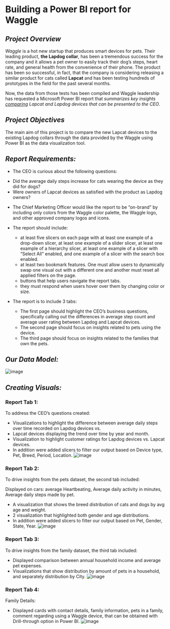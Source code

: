 # Building a Power BI report for Waggle

## <i>Project Overview</i>
<i>Waggle</i> is a hot new startup that produces smart devices for pets. Their leading product, <b>the Lapdog collar</b>,
has been a tremendous success for the company and it allows a pet owner to easily track their dog’s steps,
heart rate, and general health from the convenience of their phone. The product has been so successful, in
fact, that the company is considering releasing a similar product for cats called <b>Lapcat</b> and has been testing
hundreds of prototypes in the field for the past several months.

Now, the data from those tests has been compiled and Waggle leadership has requested a Microsoft
Power BI report that <i>summarizes key insights <u>comparing</u> Lapcat and Lapdog devices that can be presented
to the CEO</i>. 

## <i>Project Objectives</i>
The main aim of this project is to compare the new Lapcat devices to the existing Lapdog collars through the data provided by the Waggle using Power BI as the data visualization tool.



## <i>Report Requirements:</i>
 *  The CEO is curious about the following questions:
   - Did the average daily steps increase for cats wearing the device as they did for dogs?
   - Were owners of Lapcat devices as satisfied with the product as Lapdog owners?
 * The Chief Marketing Officer would like the report to be “on-brand” by including only colors from the Waggle color palette, the Waggle logo, and other approved company logos and icons.
 * The report should include:
   - at least five slicers on each page with at least one example of a drop-down slicer, at least one example of a slider slicer, at least one example of a hierarchy slicer, at least one example of a slicer with “Select All” enabled, and one example of a slicer with the search box enabled.
   - at least two bookmark features. One must allow users to dynamically swap one visual out with a different one and another must reset all applied filters on the page.
   - buttons that help users navigate the report tabs. 
   - they must respond when users hover over them by changing color or size.
 * The report is to include 3 tabs:

   - The first page should highlight the CEO’s business questions, specifically calling out the differences in average step count and average user rating between Lapdog and Lapcat devices.
   - The second page should focus on insights related to pets using the device.
   - The third page should focus on insights related to the families that own the pets.

## <i>Our Data Model:</i>

![image](https://user-images.githubusercontent.com/118057504/221016149-cbe248a6-7a60-4adc-9477-3dfd1241931e.png)

## <i>Creating Visuals:</i>

### Report Tab 1:

To address the CEO’s questions created:

 - Visualizations to highlight the difference between average daily steps over time recorded on Lapdog devices vs. 
 - Lapcat devices displaying the trend over time by year and month.
 - Visualization to highlight  customer ratings for Lapdog devices vs. Lapcat devices.
 - In addition were added slicers to filter our output based on Device type, Pet, Breed, Period, Location.
![image](https://user-images.githubusercontent.com/118057504/221019605-98545455-583e-44c0-bf2f-84bff96489f8.png)

### Report Tab 2:

To drive insights from the pets dataset, the second tab included:

Displayed on cars: average Heartbeating, Average daily activity in minutes, Average daily steps made by pet.
 - A visualization that shows the breed distribution of cats and dogs by avg age and weight.
 - 2 visualization that highlighted both gender and age distributions.
 - In addition were added slicers to filter our output based on  Pet, Gender, State, Year.
![image](https://user-images.githubusercontent.com/118057504/221019693-a78e27d0-3f48-4f52-97fd-b537cf279f89.png)

### Report Tab 3:
To drive insights from the family dataset, the third tab included:

 - Displayed comparison between annual household income and average pet expenses.
 - Visualizations that show distribution by amount of pets in a household, and separately distribution by City.
![image](https://user-images.githubusercontent.com/118057504/221022050-7c4e293f-b07f-41aa-be76-4a798a84db85.png)

### Report Tab 4:
Family Details:
 - Displayed cards with contact details, family information, pets in a family, comment regarding using a Waggle device, that can be obtained with Drill-through option in Power BI.
![image](https://user-images.githubusercontent.com/118057504/221021820-ee9e064d-7b26-4f0c-a3c0-6bbede3d96fc.png)
